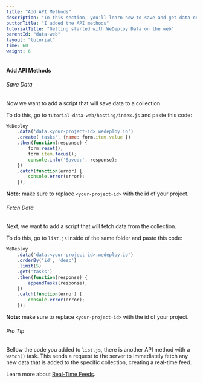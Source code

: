 ```yaml
---
title: "Add API Methods"
description: "In this section, you'll learn how to save and get data on the web using the WeDeploy API Client."
buttonTitle: "I added the API methods"
tutorialTitle: "Getting started with WeDeploy Data on the web"
parentId: "data-web"
layout: "tutorial"
time: 60
weight: 6
---
```


#### Add API Methods

###### Save Data

Now we want to add a script that will save data to a collection. 

To do this, go to `tutorial-data-web/hosting/index.js` and paste this code:

```javascript
WeDeploy
	.data('data.<your-project-id>.wedeploy.io')
	.create('tasks', {name: form.item.value })
	.then(function(response) {
		form.reset();
		form.item.focus();
		console.info('Saved:', response);
	})
	.catch(function(error) {
		console.error(error);
	});
```

**Note:** make sure to replace `<your-project-id>` with the id of your project.

###### Fetch Data

Next, we want to add a script that will fetch data from the collection. 

To do this, go to `list.js` inside of the same folder and paste this code:

```javascript
WeDeploy
	.data('data.<your-project-id>.wedeploy.io')
	.orderBy('id', 'desc')
	.limit(5)
	.get('tasks')
	.then(function(response) {
		appendTasks(response);
	})
	.catch(function(error) {
		console.error(error);
	});
```

**Note:** make sure to replace `<your-project-id>` with the id of your project.

<aside>

###### <span class="icon-16-star"></span> Pro Tip

Bellow the code you added to `list.js`, there is another API method with a `watch()` task. This sends a request to the server to immediately fetch any new data that is added to the specific collection, creating a real-time feed. 

Learn more about <a href="http://wedeploy.com/docs/data/real-time-feeds.html" target="_blank">Real-Time Feeds</a>.

</aside>



      
